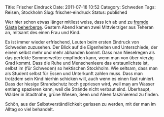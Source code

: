 Title: Frischer Eindruck
Date: 2011-07-18 10:52
Category: Schweden
Tags: Reisen, Stockholm
Slug: frischer-eindruck
Status: published

Wer hier schon etwas länger mitliest weiss, dass ich ab und zu
[fremde](http://www.fiket.de/2007/01/11/gaeste-vom-hospitality-club/)
[Gäste](http://www.fiket.de/2009/01/21/gaestescharen/)
[beherberge](http://www.fiket.de/2009/09/17/gaeste-internet/). Gestern
Abend kamen zwei Mittvierziger aus Teheran an, mitsamt des einen Frau
und Kind.

Es ist immer wieder erfrischend, Leuten beim ersten Eindruck von
Schweden zuzusehen. Der Blick auf die Eigenheiten und Unterschiede, der
einem selbst mehr und mehr abhanden kommt. Dass man Nieselregen als das
perfekte Sommerwetter empfinden kann, wenn man von über vierzig Grad
kommt. Dass die Ruhe und Menschenleere das erstaunlichste ist, selbst im
(für Schweden) so hektischen Stockholm. Wie seltsam, dass man als
Student selbst für Essen und Unterkunft zahlen muss. Dass man trotzdem
sein Kind hierhin schicken will, auch wenn es einen fast ruiniert. Dass
der hiesige Strandschutz hoch gepriesen wird, weil man am Wasser entlang
spazieren kann, weil die Strände nicht verbaut sind. Überhaupt, Wälder
in Stadtnähe, grüne Wiesen, Seen und Aleen faszinierend zu finden.

Schön, aus der Selbstverständlichkeit gerissen zu werden, mit der man im
Alltag so viel behandelt.

